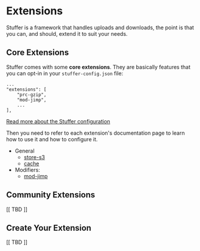 # Extensions

Stuffer is a framework that handles uploads and downloads,
the point is that you can, and should, extend it to suit your needs.

## Core Extensions

Stuffer comes with some **core extensions**. They are basically features that you can
opt-in in your `stuffer-config.json` file:

    ...
    "extensions": [
        "prc-gzip",
        "mod-jimp",
        ...
    ],

[Read more about the Stuffer configuration](./configuration.md)

Then you need to refer to each extension's documentation page to learn how to use it
and how to configure it.

- General
    - [store-s3](./core-extensions/store-s3.md)
    - [cache](./core-extensions/cache.md)
- Modifiers:
    - [mod-jimp](./core-extensions/mod-jimp.md)

## Community Extensions

[[ TBD ]]

## Create Your Extension

[[ TBD ]]
